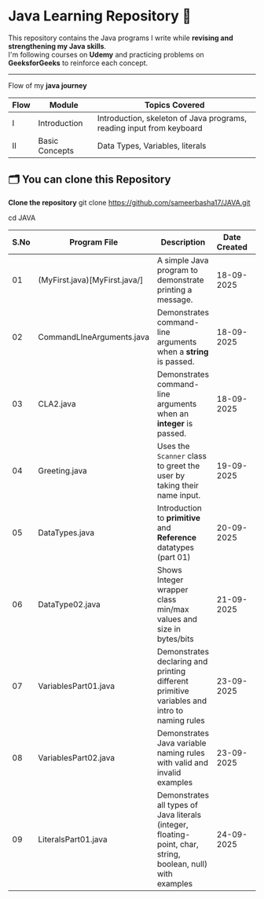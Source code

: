 
# Java Learning Repository 🚀

This repository contains the Java programs I write while **revising and strengthening my Java skills**.  
I'm following courses on **Udemy** and practicing problems on **GeeksforGeeks** to reinforce each concept.

---

Flow of my **java journey**

| Flow | Module          | Topics Covered                                                      |
|------|-----------------|---------------------------------------------------------------------|
| I    | Introduction    | Introduction, skeleton of Java programs, reading input from keyboard |
| II   | Basic Concepts  | Data Types, Variables, literals                                      |




## 🗂️ You can clone this Repository 
 **Clone the repository**
   git clone https://github.com/sameerbasha17/JAVA.git
   
   cd JAVA

| S.No | Program File                 | Description                                                           | Date Created | Flow |
|------|------------------------------|------------------------------------------------------------------------|-------------|------|
| 01   | (MyFirst.java)[MyFirst.java/]| A simple Java program to demonstrate printing a message.               | 18-09-2025  | I    |
| 02   | CommandLIneArguments.java    | Demonstrates command-line arguments when a **string** is passed.       | 18-09-2025  | I    |
| 03   | CLA2.java                    | Demonstrates command-line arguments when an **integer** is passed.     | 18-09-2025  | I    |
| 04   | Greeting.java                | Uses the `Scanner` class to greet the user by taking their name input. | 19-09-2025  | I    |
| 05   | DataTypes.java               | Introduction to **primitive** and **Reference** datatypes (part 01)    | 20-09-2025  | II   |
| 06   | DataType02.java              | Shows Integer wrapper class min/max values and size in bytes/bits      | 21-09-2025  | II   |
| 07   | VariablesPart01.java         | Demonstrates declaring and printing different primitive variables and intro to naming rules | 23-09-2025 | II |
| 08   | VariablesPart02.java         | Demonstrates Java variable naming rules with valid and invalid examples| 23-09-2025  | II   |
| 09   | LiteralsPart01.java          | Demonstrates all types of Java literals (integer, floating-point, char, string, boolean, null) with examples | 24-09-2025 | II |


